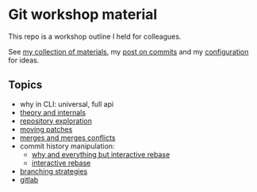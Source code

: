 # Git workshop material

This repo is a workshop outline I held for colleagues.


See [my collection of materials](https://bence.ferdinandy.com/materials/git/),
my [post on commits](https://bence.ferdinandy.com/gitcraft) and my
[configuration](https://github.com/ferdinandyb/dotfiles/tree/master/.config/git)
for ideas.

## Topics

- why in CLI: universal, full api
- [theory and internals](theory_and_internals.md)
- [repository exploration](exploration.md)
- [moving patches](moving.md)
- [merges and merges conflicts](merges.md)
- commit history manipulation:
    * [why and everything but interactive rebase](history_basics.md)
    * [interactive rebase](history_rebase.md)
- [branching strategies](branching.md)
- [gitlab](gitlab.md)
